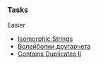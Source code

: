 ### Tasks
Easier
* [Isomorphic Strings](https://leetcode.com/problems/isomorphic-strings/description/)
* [Волейболни другарчета](https://www.hackerrank.com/contests/sda-hw-8/challenges/volleyball-friends/problem)
* [Contains Duplicates II](https://leetcode.com/problems/contains-duplicate-ii/)
